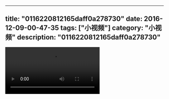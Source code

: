 
---
title: "0116220812165daff0a278730"
date: 2016-12-09-00-47-35
tags: ["小视频"]
category: "小视频"
description: "0116220812165daff0a278730"
---
<video src="http://ohtsqip0g.bkt.clouddn.com/0116220812165daff0a278730.mp4" controls="controls"></video>
